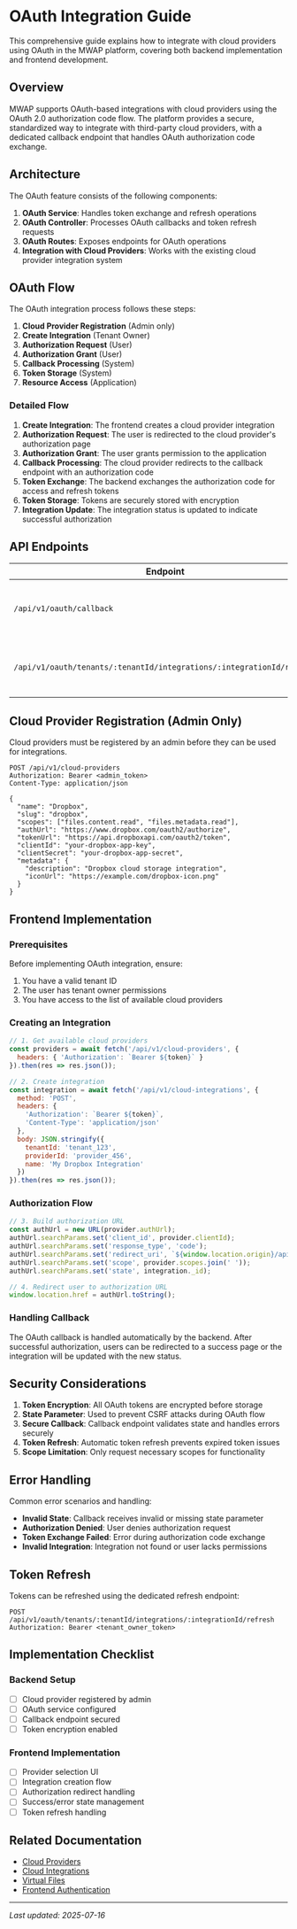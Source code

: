 # OAuth Integration Guide

This comprehensive guide explains how to integrate with cloud providers using OAuth in the MWAP platform, covering both backend implementation and frontend development.

## Overview

MWAP supports OAuth-based integrations with cloud providers using the OAuth 2.0 authorization code flow. The platform provides a secure, standardized way to integrate with third-party cloud providers, with a dedicated callback endpoint that handles OAuth authorization code exchange.

## Architecture

The OAuth feature consists of the following components:

1. **OAuth Service**: Handles token exchange and refresh operations
2. **OAuth Controller**: Processes OAuth callbacks and token refresh requests  
3. **OAuth Routes**: Exposes endpoints for OAuth operations
4. **Integration with Cloud Providers**: Works with the existing cloud provider integration system

## OAuth Flow

The OAuth integration process follows these steps:

1. **Cloud Provider Registration** (Admin only)
2. **Create Integration** (Tenant Owner)
3. **Authorization Request** (User)
4. **Authorization Grant** (User)
5. **Callback Processing** (System)
6. **Token Storage** (System)
7. **Resource Access** (Application)

### Detailed Flow

1. **Create Integration**: The frontend creates a cloud provider integration
2. **Authorization Request**: The user is redirected to the cloud provider's authorization page
3. **Authorization Grant**: The user grants permission to the application
4. **Callback Processing**: The cloud provider redirects to the callback endpoint with an authorization code
5. **Token Exchange**: The backend exchanges the authorization code for access and refresh tokens
6. **Token Storage**: Tokens are securely stored with encryption
7. **Integration Update**: The integration status is updated to indicate successful authorization

## API Endpoints

| Endpoint | Method | Description | Authentication |
|----------|--------|-------------|----------------|
| `/api/v1/oauth/callback` | GET | Handles OAuth callbacks from cloud providers | Public |
| `/api/v1/oauth/tenants/:tenantId/integrations/:integrationId/refresh` | POST | Refreshes OAuth tokens for an integration | Tenant Owner |

## Cloud Provider Registration (Admin Only)

Cloud providers must be registered by an admin before they can be used for integrations.

```http
POST /api/v1/cloud-providers
Authorization: Bearer <admin_token>
Content-Type: application/json

{
  "name": "Dropbox",
  "slug": "dropbox", 
  "scopes": ["files.content.read", "files.metadata.read"],
  "authUrl": "https://www.dropbox.com/oauth2/authorize",
  "tokenUrl": "https://api.dropboxapi.com/oauth2/token",
  "clientId": "your-dropbox-app-key",
  "clientSecret": "your-dropbox-app-secret",
  "metadata": {
    "description": "Dropbox cloud storage integration",
    "iconUrl": "https://example.com/dropbox-icon.png"
  }
}
```

## Frontend Implementation

### Prerequisites

Before implementing OAuth integration, ensure:

1. You have a valid tenant ID
2. The user has tenant owner permissions  
3. You have access to the list of available cloud providers

### Creating an Integration

```javascript
// 1. Get available cloud providers
const providers = await fetch('/api/v1/cloud-providers', {
  headers: { 'Authorization': `Bearer ${token}` }
}).then(res => res.json());

// 2. Create integration
const integration = await fetch('/api/v1/cloud-integrations', {
  method: 'POST',
  headers: {
    'Authorization': `Bearer ${token}`,
    'Content-Type': 'application/json'
  },
  body: JSON.stringify({
    tenantId: 'tenant_123',
    providerId: 'provider_456',
    name: 'My Dropbox Integration'
  })
}).then(res => res.json());
```

### Authorization Flow

```javascript
// 3. Build authorization URL
const authUrl = new URL(provider.authUrl);
authUrl.searchParams.set('client_id', provider.clientId);
authUrl.searchParams.set('response_type', 'code');
authUrl.searchParams.set('redirect_uri', `${window.location.origin}/api/v1/oauth/callback`);
authUrl.searchParams.set('scope', provider.scopes.join(' '));
authUrl.searchParams.set('state', integration._id);

// 4. Redirect user to authorization URL
window.location.href = authUrl.toString();
```

### Handling Callback

The OAuth callback is handled automatically by the backend. After successful authorization, users can be redirected to a success page or the integration will be updated with the new status.

## Security Considerations

1. **Token Encryption**: All OAuth tokens are encrypted before storage
2. **State Parameter**: Used to prevent CSRF attacks during OAuth flow
3. **Secure Callback**: Callback endpoint validates state and handles errors securely
4. **Token Refresh**: Automatic token refresh prevents expired token issues
5. **Scope Limitation**: Only request necessary scopes for functionality

## Error Handling

Common error scenarios and handling:

- **Invalid State**: Callback receives invalid or missing state parameter
- **Authorization Denied**: User denies authorization request
- **Token Exchange Failed**: Error during authorization code exchange
- **Invalid Integration**: Integration not found or user lacks permissions

## Token Refresh

Tokens can be refreshed using the dedicated refresh endpoint:

```http
POST /api/v1/oauth/tenants/:tenantId/integrations/:integrationId/refresh
Authorization: Bearer <tenant_owner_token>
```

## Implementation Checklist

### Backend Setup
- [ ] Cloud provider registered by admin
- [ ] OAuth service configured
- [ ] Callback endpoint secured
- [ ] Token encryption enabled

### Frontend Implementation  
- [ ] Provider selection UI
- [ ] Integration creation flow
- [ ] Authorization redirect handling
- [ ] Success/error state management
- [ ] Token refresh handling

## Related Documentation

- [Cloud Providers](../features/cloud-providers.md)
- [Cloud Integrations](../features/cloud-integrations.md)
- [Virtual Files](../features/virtual-files.md)
- [Frontend Authentication](../frontend/authentication.md)

---
*Last updated: 2025-07-16*